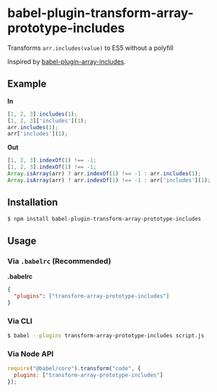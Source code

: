 # babel-plugin-transform-array-prototype-includes

Transforms `arr.includes(value)` to ES5 without a polyfill

Inspired by [babel-plugin-array-includes](https://github.com/stoeffel/babel-plugin-array-includes).

## Example

**In**

```javascript
[1, 2, 3].includes(1);
[1, 2, 3]['includes'](1);
arr.includes(1);
arr['includes'](1);
```

**Out**

```javascript
[1, 2, 3].indexOf(1) !== -1;
[1, 2, 3].indexOf(1) !== -1;
Array.isArray(arr) ? arr.indexOf(1) !== -1 : arr.includes(1);
Array.isArray(arr) ? arr.indexOf(1) !== -1 : arr['includes'](1);
```

## Installation

```sh
$ npm install babel-plugin-transform-array-prototype-includes
```

## Usage

### Via `.babelrc` (Recommended)

**.babelrc**

```json
{
  "plugins": ["transform-array-prototype-includes"]
}
```

### Via CLI

```sh
$ babel --plugins transform-array-prototype-includes script.js
```

### Via Node API

```javascript
require("@babel/core").transform("code", {
  plugins: ["transform-array-prototype-includes"]
});
```
